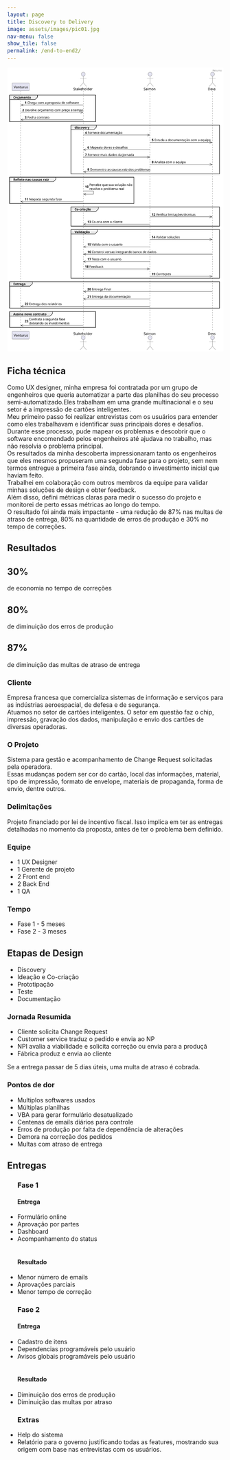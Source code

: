 ```yaml
---
layout: page
title: Discovery to Delivery
image: assets/images/pic01.jpg
nav-menu: false
show_tile: false
permalink: /end-to-end2/
---
```

<div class="row">
<span class="image">
    <img src="assets/images/case_completo_end-to-end.svg" alt="">
</span>
</div>

<!-- One -->
<section id="Resumo">
<div class="row">
    <div class="6u 8u$ (medium) 12u$(small)">
    <h2 id="content">Ficha técnica</h2>
    <p> Como UX designer, minha empresa foi contratada por um grupo de engenheiros que queria automatizar a parte das planilhas do seu processo semi-automatizado.Eles trabalham em uma grande multinacional e o seu setor é a impressão de cartões inteligentes.<br>Meu primeiro passo foi realizar entrevistas com os usuários para entender como eles trabalhavam e identificar suas principais dores e desafios.<br>Durante esse processo, pude mapear os problemas e descobrir que o software encomendado pelos engenheiros até ajudava no trabalho, mas não resolvia o problema principal.<br>Os resultados da minha descoberta impressionaram tanto os engenheiros que eles mesmos propuseram uma segunda fase para o projeto, sem nem termos entregue a primeira fase ainda, dobrando o investimento inicial que haviam feito.<br>Trabalhei em colaboração com outros membros da equipe para validar minhas soluções de design e obter feedback.<br>Além disso, defini métricas claras para medir o sucesso do projeto e monitorei de perto essas métricas ao longo do tempo.<br>O resultado foi ainda mais impactante - uma redução de 87% nas multas de atraso de entrega, 80% na quantidade de erros de produção e 30% no tempo de correções.</p>
    </div>
</div>
<div class="row">
    <h2 id="resultados">Resultados</h2>
</div>
<div class="row">
    <div class="4u 12u$(small)">
        <div class="box-center">
        <h1>30%</h1>
        <p>de economia no tempo de correções</p>
        </div>
    </div>
    <div class="4u 12u$(small)">
        <div class="box-center">
        <h1>80%</h1>
        <p>de diminuição dos erros de produção </p>
        </div>
    </div>
    <div class="4u 12u$(small)">
      <div class="box-center">
        <h1>87%</h1>
        <p>de diminuição das multas de atraso de entrega </p>
      </div>
    </div>
</div>
<div class="row">
	<div class="6u 12u$(medium)">
		<h3>Cliente</h3>
		<p>Empresa francesa que comercializa sistemas de informação e serviços para as indústrias aeroespacial, de defesa e de segurança. <br>Atuamos no setor de cartões inteligentes. O setor em questão faz o chip, impressão, gravação dos dados, manipulação e envio dos cartões de diversas operadoras.</p>
	</div>
	<div class="6u$ 12u$(medium)">
		<h3>O Projeto</h3>
		<p>Sistema para gestão e acompanhamento de Change Request solicitadas pela operadora.<br>Essas mudanças podem ser cor do cartão, local das informações, material, tipo de impressão, formato de envelope, materiais de propaganda, forma de envio, dentre outros.
        </p>
	</div>
</div>
	<!-- Break -->
<div class="row">
	<div class="6u 12u$(small)">
		<h3>Delimitações</h3>
		<p>Projeto financiado por lei de incentivo fiscal. Isso implica em ter as entregas detalhadas no momento da proposta, antes de ter o problema bem definido.</p>
	</div>
	<div class="3u 12u$(small)">
		<h3>Equipe</h3>
		<ul>
            <li>1 UX Designer</li>
            <li>1 Gerente de projeto</li>
            <li>2 Front end</li>
            <li>2 Back End</li>
            <li>1 QA</li>
        </ul>
	</div>
	<div class="3u$ 12u$(small)">
		<h3>Tempo</h3>
		<ul>
            <li>Fase 1 - 5 meses</li>
            <li>Fase 2 - 3 meses</li>
        </ul>
	</div>
</div>
<div class="row">
    <div class="12u$">
    <h2 id="content">Etapas de Design </h2>
        <ul>
            <li>Discovery</li>
            <li>Ideação e Co-criação</li>
            <li>Prototipação</li>
            <li>Teste</li>
            <li>Documentação</li>
        </ul>
    </div>
</div>
<div class="row">
	<div class="6u 12u$(medium)">
		<h3>Jornada Resumida</h3>
		<ul>
            <li>Cliente solicita Change Request</li>
            <li>Customer service traduz o pedido e envia ao NP</li>
            <li>NPI avalia a viabilidade e solicita correção ou envia para a produçã</li>
            <li>Fábrica produz e envia ao cliente</li>
        </ul>
        Se a entrega passar de 5 dias úteis, uma multa de atraso é cobrada.
	</div>
	<div class="6u$ 12u$(medium)">
		<h3>Pontos de dor</h3>
        <ul>
           <li>Multiplos softwares usados</li>
           <li>Múltiplas planilhas</li>
           <li>VBA para gerar formulário desatualizado</li>
           <li>Centenas de emails diários para controle</li>
           <li> Erros de produção por falta de dependência de alterações</li>
           <li>Demora na correção dos pedidos</li>
           <li>Multas com atraso de entrega</li>
        </ul>
	</div>
</div>
<div class="row">
    <div class="12u$">
        <h2 id="content">Entregas </h2>
    </div>
</div>
    <!-- Break -->
<div class="row">
	<div class="4u 12u$(medium)">
        <ul>
	    	<h3>Fase 1</h3>
	    	<h4>Entrega</h4>
	    	<li>Formulário online</li>
	    	<li>Aprovação por partes</li>
	    	<li>Dashboard</li>
	    	<li>Acompanhamento do status</li><br>
	    	<h4>Resultado</h4>
	    	<li>Menor número de emails</li>
	    	<li>Aprovações parciais</li>
	    	<li>Menor tempo de correção</li>
        </ul>
    </div>
	<div class="4u 12u$(medium)">
		<ul>
            <h3>Fase 2</h3>
		    <h4>Entrega</h4>
		    <li>Cadastro de itens</li>
		    <li>Dependencias programáveis pelo usuário</li>
		    <li>Avisos globais programáveis pelo usuário</li><br>
		    <h4>Resultado</h4>
		    <li>Diminuição dos erros de produção</li>
		    <li>Diminuição das multas por atraso</li>
        </ul>
    </div>
	<div class="4u$ 12u$(medium)">
		<ul>
            <h3>Extras</h3>
		    <li>Help do sistema</li>
		    <li>Relatório para o governo justificando todas as features, mostrando sua origem com base nas entrevistas com os usuários.</li>
        </ul> 
    </div>
</div>
<!--
sequenceDiagram
participant ven as Venturus
actor eng as Stakeholder
actor sai as Saimon
actor dev as desenvolvedores
eng->>ven: Chega com a proposta de software
ven->>eng: Devolve orçamento com preço e tempo
eng->>ven: Fecha contrato
eng->>sai: Fornece documentação
sai->>dev: Estuda a documentação com a equipe
sai->>eng: Mapeaia dores e desafios
eng->>sai: Fornece mais dados da jornada
sai->>dev: Analisa com a equipe
sai->>eng: Demonstra as causas raiz dos problemas
eng->>eng: Percebe que sua solução não resolve o problema real
eng->>ven: Negocia segunda fase
sai->>dev: Verifica limitações técnicas
sai->>eng: Co-cria com o cliente
sai->>dev: Validar soluções
sai->>eng: Valida com o usuario
dev->>eng: Constroi versao integrando banco de dados
sai->>eng: Testa com o usuario
eng->>sai: Feedback
sai->>dev: Correçoes
dev->>eng: Entrega Final
sai->>eng: Entrega da documentação
sai->>ven: Entrega dos relatórios
eng->>ven: Contrata a segunda fase dobrando os investimentos-->
</section>
